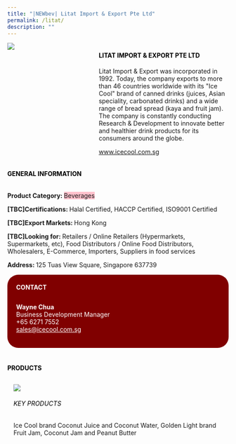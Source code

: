 ```yaml
---
title: "|NEWbev| Litat Import & Export Pte Ltd"
permalink: /litat/
description: ""
---
```

<head>
	<div class="flex-paragraph">
		<!--hi there! this is a comment and will provide you with instructional guides-->
		<!--insert booth number here!-->
		<p style="text-transform: uppercase"></p></div>
			<div class="flex-container" style="display: flex; flex-wrap: wrap;">
				<!--insert DOWNLOAD link of company logo between the " marks!-->
			<div class="card sgds" style="flex: 1 1 40%; display: block;"><img src="https://doc-0s-3s-docs.googleusercontent.com/docs/securesc/69isnljd6u5lkd2esi0uo09d7a1dfqf2/j6si0qlgffp62slp0ifep3at3ci6c9lt/1676206650000/12105796777324072886/12105796777324072886/19WZrfRH8hNaBG7Z4e2mxVpM3YK-dHwki?e=download&ax=AB85Z1BnXQXMooLlQy2t_k4bnUhGCrczLKyHBIbD29WKZyOENONl5N-yxePUbmDIAIDUpvGsPa02QEYcbv_jsMgaDtAZFm4Obct4pXBvFqkeQUB0_0_61zXSNLcMLCoD4AtRvlizpLppWJqkwFbNCgihRxMPomS5qcj4gvcCWybkkvsE7HeqSxLL-7k-ewQe1Iq5QlV9_TZE5iEUBkEf5cEDcHrdAGtE_hx6an9ihY_1jS68fwotUsneWpxR4mgPH0RcCbU74kIi-K-SbSr_JPQK3OxOGU1RVtKqSpWHE-MIhj0bZeHveZgwLjkDSar7o7vPlJrz40ul0GdB39m_Pj5AJmI14Q4JDiYM-wxX5kSzR0rAOCCkVTTIwYDHmZlvFvmWnkhHfCKlvefBy8mjPlDu1Vqmb236L52OaSDxqq2QdephrNbzMqaqZK0KV5uV2UJgkW75lqm_SUSPDSBfT5B-3DAgldEMY-h3UoWggtMKo6hvFnT81ernEH5ei9ywBfqnU0FSuf71cYbadGey6W3ieTV5cmIpyXoHyt2ujJ8tTAdrMcOpq3aXEiuRIPdPKouEW6JC91YaiF6DeHGjMl-xXjcdg2oSrXbL-kPYnsqcxe7I2EU4mCRlg6pFeeSRImJODCSCNFX7-SQn7vncQbUr2NUiajU7x3VaynCnUdOLi-QB56GvVxa99LsKX6CeNctxrZ9wvxjE8FbmSpTPcv-chta03K6nwhIyR7vNHiEafn6etJ8zsmyQCkJ7fadMHldCwswGvDJHOObbCkLdAhl3uoNytB2svNt5byQ_eUPmNoWni4TTH2_ych5Cu0NvVlF0xMOmd9GutPrqn2MIEsAnfryDFEqmqut1Kgfo1b6ZUudAqA1X31UkLStjTCeoC4wLbYNUhjizXOwwsL-Wk83LVEnxQ5Q_iUN1cYU&uuid=531533c6-49c7-4e3d-8863-1262a263b93d&authuser=0"></div>
	<div class="card-sgds" style="flex: 1 1 58%; display: block; margin-left: 3px">
		<h4 style="text-transform: uppercase; color: black;"><!--insert the exhibitor's name between the <b> tags here--><b>Litat Import & Export Pte Ltd</b></h4><!--insert the exhibitor's description between the <p> tags here-->
		<p>Litat Import & Export was incorporated in 1992. Today, the company
exports to more than 46 countries worldwide with its "Ice Cool" brand
of canned drinks (juices, Asian speciality, carbonated drinks) and a
wide range of bread spread (kaya and fruit jam). The company is
constantly conducting Research & Development to innovate better
and healthier drink products for its consumers around the globe.</p>
		<!--insert the exhibitor's website link, making sure there is "https:// www." present please. make sure the entire https link goes in between the " marks-->
		<p><a href="www.icecool.com.sg" target="_blank"><!--insert the www website link here (no need for https)-->www.icecool.com.sg</a></p>
	</div>
</div>
</head>

<body>
	<h4 style="text-transform: uppercase; color: black;"><b>General Information</b></h4>
		<div class="flex-container" style="display: flex; flex-wrap: wrap;">
			<div class="card sgds" style="flex: 1 1 65%; display: block; align-self: stretch">
			<div class="flex-paragraph">
			<p><b>Product Category: </b><span style=" background-color: pink; border-radius: 10 px;"><!--insert the exhibitor's pdt cat between the <p> tags here-->Beverages</span></p> 
				<p><b>[TBC]Certifications: </b><!--insert all the exhibitor's certifications between the </b> and </p> here-->Halal Certified, HACCP Certified, ISO9001 Certified</p>
			<p><b>[TBC]Export Markets: </b><!--insert all the exhibitor's export markets between the </b> and </p> here-->Hong Kong</p>
			<p style="margin-bottom: 10px;"><b>[TBC]Looking for: </b><!--insert all the exhibitor's potential business partners between the </b> and </p> here-->Retailers / Online Retailers (Hypermarkets, Supermarkets, etc), Food Distributors / Online Food Distributors, Wholesalers, E-Commerce, Importers, Suppliers in food services</p><p><b>Address: </b><!--insert all the exhibitor's address the </b> and </p> here-->125 Tuas View Square, Singapore 637739</p>
			</div>
		</div>
		<div class="card sgds" style="flex: 1 1 35%; padding: 10px; display: block; background-color: maroon; border-radius: 25px; align-self: center;">
		<h4 style="color: white; margin-top: 10px; margin-left: 10px;">CONTACT</h4>
		<div class="flex-paragraph">
			<!--replace with exhibitor's: -->
			<p style="padding: 10px; color: white;"><b><!-- POC name-->Wayne Chua</b><br><!-- designation-->Business Development Manager<br><!--contact number-->+65 6271 7552<br><!-- for linking purposes, insert their email after "mailto:"...--><a href="mailto:sales@icecool.com.sg" style="color: white;"><!--...and also include the display email before </a> here-->sales@icecool.com.sg</a></p>
		</div>
			</div>
		</div>
	<br>
		<h4 style="text-transform: uppercase; color: black;"><b>products</b></h4>
<div style="display: flex; flex-wrap: wrap;">
  <div class="card sgds" style="flex: 1 1 47%; margin: 10px; display: block;"><!--insert the exhibitor's DOWNLOAD image for product between the " marks here-->
	<div class="flex-image" style="display: block;"><img src="https://doc-0g-3s-docs.googleusercontent.com/docs/securesc/69isnljd6u5lkd2esi0uo09d7a1dfqf2/oh9p2kmqqedqdfeeej03cvbnpccb34t7/1676206725000/12105796777324072886/12105796777324072886/1gpMaWhqf9VcULBB1UBoJvib743Ik4I4A?e=download&ax=AB85Z1DIZ4QfLkTjWxHcawstLgjXXW8PsJ97jygbJhshlQx4RpXMpGeJX_WKmtelQJ8jJerlMu1AG-v_ZoVBBFd6_szJcrNQciSGPZSsLf_zskTpVoxSRMfe_6eS-ozq0D9xjNG7gKct_ptf5U7ABfTiTw_XI64VmEmqVr2dWypnjBZWBkONNh33wfcUDuQ6Lh14cj1PQzW_nEXr8x3zT3NvNCp0HpfPmgcTww1TxXaF3Qp-jzCCYMkULLXl0IY-eosnzdLqwcKOzLtw2f4rbhbLE3u9-5xfQSQ7wd7ObVCtITSwWR1tfrHjlr-LU0An0yGXbFPAERDYFDlyNVZsGEhkjsaHquRjygZd5QJOg0fXt0ZcZWtM6Ztu5pdFn_dPh2kfqiUqJ_IYBOJcEyY41rJ4QWIbqdzAxo--jHvgCcPSo8hihLoCNb7BIqmBFp8LNooqAyseltZmA7eqvuE5HBXEsRAkmfKCBJva6ytJZ47vd8pK3i1hi4cx3YagZCnTCGdLwYCtidn9OxblkuSXFlqRiRCTd2pBLlvXDX6yI75B8orRFvxajDCFzRMgauacEOUgjcsWE7GlXkX_grfbwvjSIJYzCJ7qU-b6KB9nE2X8O8Kp7DgPZLDPWzWGe7jM0rLk2cG8eSZ6sd79D1vKvOs7O2fQkRrCwoPpaJoMl0QNx9eFEQ72bg-JOzet3P3hp6chEOJs4Q7E57MO3C5OQ0spMOUEPS790wS9wgsxnotQEEI7eHsA2X1BG0I5Uo-MnEOXRYV6nnjGF22FhFWlmzBGs9ZciWuQtNfiVCjbMeOvdJYnIEu29Mc7ahdoQzhh4s6fR-ifg4bBO9zLRtolVz5-uudVeK5DU3nlY6oNlkUd5gng0HXkzrRK4_KDT0b-ugamgP-Qn5FpNnE5QOAiQa8N0zMrqJOrnqfw6gk&uuid=edb33bd3-871f-48db-9abe-4c9a4e7d310f&authuser=0&nonce=fos0opin7lsug&user=12105796777324072886&hash=evu7h7hnf5lca274ft4816p33g1kki2i"></div>
	<div class="flex-paragraph">
		<h6 style="text-transform: uppercase; color: black;"><!--insert product name before </h6> and product description after <p>-->Key Products</h6>
Ice Cool brand Coconut Juice and Coconut Water, Golden Light
brand Fruit Jam, Coconut Jam and Peanut Butter





</p></div>